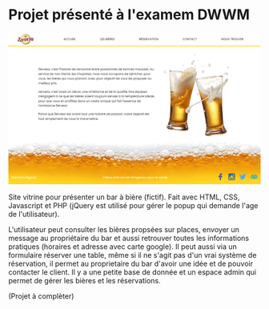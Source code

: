 # Projet présenté à l'examem DWWM

![Homepage](assets/img/background/zerveza_homepage_.png?raw=true "Optional Title")

Site vitrine pour présenter un bar à bière (fictif).
Fait avec HTML, CSS, Javascript et PHP (jQuery est utilisé pour gérer le popup qui demande l'age de l'utilisateur).

L'utilisateur peut consulter les bières propsées sur places, envoyer un message au propriétaire du bar et aussi retrouver toutes les informations pratiques (horaires et adresse avec carte google).
Il peut aussi via un formulaire réserver une table, même si il ne s'agit pas d'un vrai système de réservation, il permet au proprietaire du bar d'avoir une idée et de pouvoir contacter le client.
Il y a une petite base de donnée et un espace admin qui permet de gérer les bières et les réservations.

(Projet à complèter)
